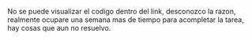 No se puede visualizar el codigo dentro del link, desconozco la razon, realmente ocupare una semana mas de tiempo para acompletar la tarea, hay cosas que aun no resuelvo.
